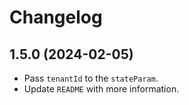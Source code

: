 # Changelog

## 1.5.0 (2024-02-05)

- Pass `tenantId` to the `stateParam`.
- Update `README` with more information.

